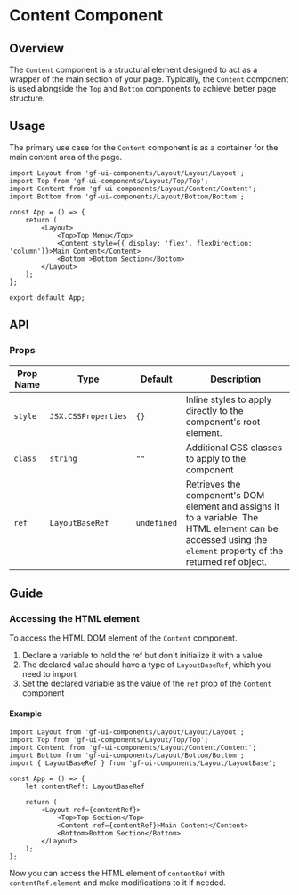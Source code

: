 # Content Component

## Overview

The `Content` component is a structural element designed to act as a wrapper of the main section of your page. Typically, the `Content` component is used alongside the `Top` and `Bottom` components to achieve better page structure.

## Usage 

The primary use case for the `Content` component is as a container for the main content area of the page.

```tsx
import Layout from 'gf-ui-components/Layout/Layout/Layout';
import Top from 'gf-ui-components/Layout/Top/Top';
import Content from 'gf-ui-components/Layout/Content/Content';
import Bottom from 'gf-ui-components/Layout/Bottom/Bottom';

const App = () => {
    return (
        <Layout>
            <Top>Top Menu</Top>
            <Content style={{ display: 'flex', flexDirection: 'column'}}>Main Content</Content>
            <Bottom >Bottom Section</Bottom>
        </Layout>
    );
};

export default App;
```

## API

### Props
|Prop Name |Type |Default | Description |
|---|---|---|---|
| `style` | `JSX.CSSProperties` | `{}` | Inline styles to apply directly to the component's root element. |
| `class` | `string` | `""` | Additional CSS classes to apply to the component |
| `ref` | `LayoutBaseRef` | `undefined` | Retrieves the component's DOM element and assigns it to a variable. The HTML element can be accessed using the `element` property of the returned ref object. |

## Guide

### Accessing the HTML element

To access the HTML DOM element of the `Content` component.

1. Declare a variable to hold the ref but don't initialize it with a value
2. The declared value should have a type of `LayoutBaseRef`, which you need to import
3. Set the declared variable as the value of the `ref` prop of the `Content` component

#### Example

```tsx
import Layout from 'gf-ui-components/Layout/Layout/Layout';
import Top from 'gf-ui-components/Layout/Top/Top';
import Content from 'gf-ui-components/Layout/Content/Content';
import Bottom from 'gf-ui-components/Layout/Bottom/Bottom';
import { LayoutBaseRef } from 'gf-ui-components/Layout/LayoutBase';

const App = () => {
    let contentRef!: LayoutBaseRef

    return (
        <Layout ref={contentRef}>
            <Top>Top Section</Top>
            <Content ref={contentRef}>Main Content</Content>
            <Bottom>Bottom Section</Bottom>
        </Layout>
    );
};
```

Now you can access the HTML element of `contentRef` with `contentRef.element` and make modifications to it if needed. 
